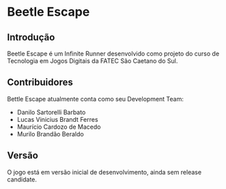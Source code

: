 Beetle Escape
=================

Introdução
-----------------

Beetle Escape é um Infinite Runner desenvolvido como projeto do curso de Tecnologia em Jogos Digitais da FATEC São Caetano do Sul.

Contribuidores
-----------------

Bettle Escape atualmente conta como seu Development Team:

- Danilo Sartorelli Barbato
- Lucas Vinicius Brandt Ferres
- Maurício Cardozo de Macedo
- Murilo Brandão Beraldo

Versão
-------------------

O jogo está em versão inicial de desenvolvimento, ainda sem release candidate.
